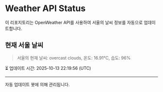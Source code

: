 
# Weather API Status

이 리포지토리는 OpenWeather API를 사용하여 서울의 날씨 정보를 자동으로 업데이트합니다.

## 현재 서울 날씨
> 서울의 현재 날씨: overcast clouds, 온도: 16.91°C, 습도: 96%

⏳ 업데이트 시간: 2025-10-13 22:19:56 (UTC)

---
자동 업데이트 봇에 의해 관리됩니다.
